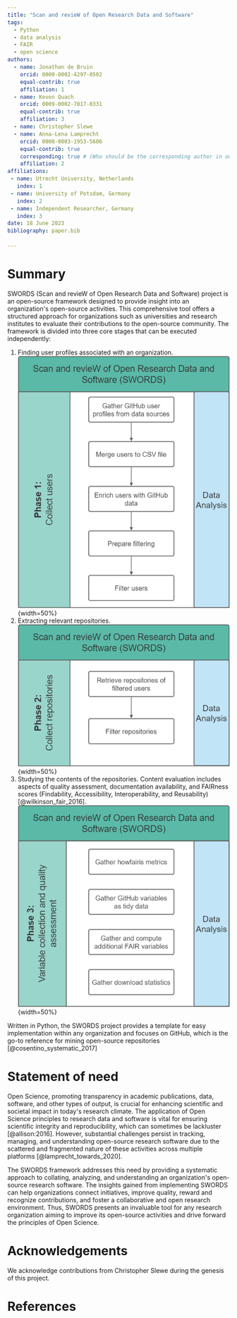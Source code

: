 ```yaml
---
title: "Scan and revieW of Open Research Data and Software"
tags:
  - Python
  - data analysis
  - FAIR
  - open science
authors:
  - name: Jonathan de Bruin
    orcid: 0000-0002-4297-0502
    equal-contrib: true
    affiliation: 1
  - name: Keven Quach
    orcid: 0009-0002-7017-0331
    equal-contrib: true
    affiliation: 3
  - name: Christopher Slewe
  - name: Anna-Lena Lamprecht
    orcid: 0000-0003-1953-5606
    equal-contrib: true
    corresponding: true # (Who should be the corresponding author in our case?)
    affiliation: 2
affiliations:
 - name: Utrecht University, Netherlands
   index: 1
 - name: University of Potsdam, Germany
   index: 2
 - name: Independent Researcher, Germany
   index: 3
date: 18 June 2023
bibliography: paper.bib

---
```


# Summary

SWORDS (Scan and revieW of Open Research Data and Software) project is an open-source framework designed to provide insight into an organization's open-source activities. This comprehensive tool offers a structured approach for organizations such as universities and research institutes to evaluate their contributions to the open-source community. The framework is divided into three core stages that can be executed independently:

1. Finding user profiles associated with an organization.  
   ![Phase 1](../docs/Phase_1.png){width=50%}
2. Extracting relevant repositories.  
   ![Phase 1](../docs/Phase_2.png){width=50%}
3. Studying the contents of the repositories. Content evaluation includes aspects of quality assessment, documentation availability, and FAIRness scores (Findability, Accessibility, Interoperability, and Reusability) [@wilkinson_fair_2016].  
   ![Phase 1](../docs/Phase_3.png){width=50%}

Written in Python, the SWORDS project provides a template for easy implementation within any organization and focuses on GitHub, which is the go-to reference for mining open-source repositories [@cosentino_systematic_2017]

# Statement of need

Open Science, promoting transparency in academic publications, data, software, and other types of output, is crucial for enhancing scientific and societal impact in today's research climate. The application of Open Science principles to research data and software is vital for ensuring scientific integrity and reproducibility, which can sometimes be lackluster [@allison:2016]. However, substantial challenges persist in tracking, managing, and understanding open-source research software due to the scattered and fragmented nature of these activities across multiple platforms [@lamprecht_towards_2020].

The SWORDS framework addresses this need by providing a systematic approach to collating, analyzing, and understanding an organization's open-source research software. The insights gained from implementing SWORDS can help organizations connect initiatives, improve quality, reward and recognize contributions, and foster a collaborative and open research environment. Thus, SWORDS presents an invaluable tool for any research organization aiming to improve its open-source activities and drive forward the principles of Open Science.


# Acknowledgements

<!-- Either use acknowledgement or add Chris as an author -->
We acknowledge contributions from Christopher Slewe during the genesis of this project.

# References